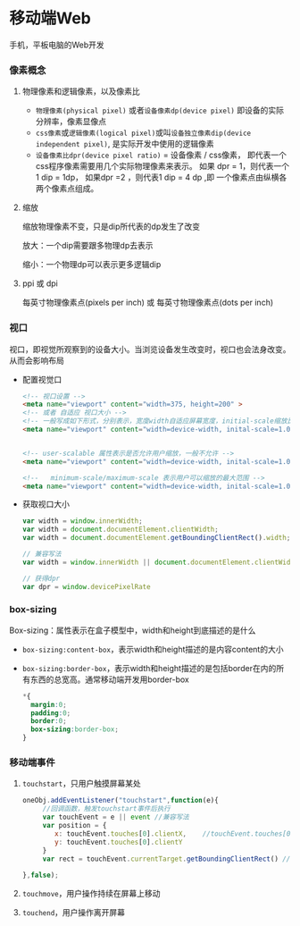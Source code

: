 # 移动端Web

手机，平板电脑的Web开发



### 像素概念

1. 物理像素和逻辑像素，以及像素比
   - ``物理像素(physical pixel)`` 或者``设备像素dp(device pixel)`` 即设备的实际分辨率，像素显像点
   - ``css像素``或``逻辑像素(logical pixel)``或叫``设备独立像素dip(device independent pixel)``, 是实际开发中使用的逻辑像素
   - ``设备像素比dpr(device pixel ratio)`` = 设备像素 / css像素， 即代表一个css程序像素需要用几个实际物理像素来表示。 如果 dpr = 1，则代表一个 1 dip = 1dp， 如果dpr =2 ，则代表1 dip = 4 dp ,即 一个像素点由纵横各两个像素点组成。

2. 缩放

   缩放物理像素不变，只是dip所代表的dp发生了改变

   放大：一个dip需要跟多物理dp去表示

   缩小：一个物理dp可以表示更多逻辑dip

3. ppi 或 dpi

   每英寸物理像素点(pixels per inch) 或 每英寸物理像素点(dots per inch)

### 视口

视口，即视觉所观察到的设备大小。当浏览设备发生改变时，视口也会法身改变。从而会影响布局

- 配置视觉口

  ```html
  <!-- 视口设置 -->
  <meta name="viewport" content="width=375, height=200" >
  <!-- 或者 自适应 视口大小 -->
  <!-- 一般写成如下形式，分别表示，宽度width自适应屏幕宽度，initial-scale缩放比例1:1 -->
  <meta name="viewport" content="width=device-width, inital-scale=1.0" >
  
  
  <!-- user-scalable 属性表示是否允许用户缩放，一般不允许 -->
  <meta name="viewport" content="width=device-width, inital-scale=1.0"  user-scalable="yes">
  
  <!--   minimum-scale/maximum-scale 表示用户可以缩放的最大范围 -->
  <meta name="viewport" content="width=device-width, inital-scale=1.0"  minimum-scale=1 maximum-scale=2>
  ```

- 获取视口大小

  ```javascript
  var width = window.innerWidth;
  var width = document.documentElement.clientWidth;
  var width = document.documentElement.getBoundingClientRect().width;
  
  // 兼容写法
  var width = window.innerWidth || document.documentElement.clientWidth || document.documentElement.getBoundingClientRect().width;
  
  // 获得dpr
  var dpr = window.devicePixelRate
  ```

### box-sizing

Box-sizing：属性表示在盒子模型中，width和height到底描述的是什么

- ``box-sizing:content-box``，表示width和height描述的是内容content的大小

- ``box-sizing:border-box``，表示width和height描述的是包括border在内的所有东西的总宽高。通常移动端开发用border-box

  ```css
  *{
    margin:0;
    padding:0;
    border:0;
    box-sizing:border-box;
  }
  ```

  







### 移动端事件

1. ``touchstart``，只用户触摸屏幕某处

   ```javascript
   oneObj.addEventListener("touchstart",function(e){
     	//回调函数，触发touchstart事件后执行
        var touchEvent = e || event //兼容写法
        var position = {
           x: touchEvent.touches[0].clientX,    //touchEvent.touches[0] 表示多点控的第一个触点。
           y: touchEvent.touches[0].clientY
        }
        var rect = touchEvent.currentTarget.getBoundingClientRect() // 取得当前触点所在的矩形控件对象
        
   },false);
   ```

   

2. ``touchmove``，用户操作持续在屏幕上移动

3. ``touchend``，用户操作离开屏幕